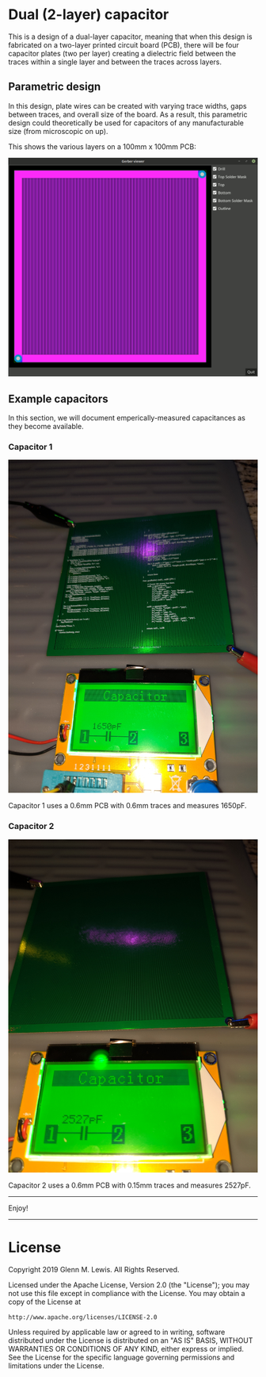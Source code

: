 # Dual (2-layer) capacitor

This is a design of a dual-layer capacitor, meaning that when this design is
fabricated on a two-layer printed circuit board (PCB), there will be four
capacitor plates (two per layer) creating a dielectric field between the
traces within a single layer and between the traces across layers.

## Parametric design

In this design, plate wires can be created with varying trace widths,
gaps between traces, and overall size of the board. As a result, this
parametric design could theoretically be used for capacitors of any
manufacturable size (from microscopic on up).

This shows the various layers on a 100mm x 100mm PCB:

![dual-capacitor-layers](dual-capacitor-layers.gif)

## Example capacitors

In this section, we will document emperically-measured
capacitances as they become available.

### Capacitor 1

![IMG_20190608_194453.jpg](IMG_20190608_194453.jpg)

Capacitor 1 uses a 0.6mm PCB with 0.6mm traces and measures 1650pF.

### Capacitor 2

![IMG_20190608_201138.jpg](IMG_20190608_201138.jpg)

Capacitor 2 uses a 0.6mm PCB with 0.15mm traces and measures 2527pF.

----------------------------------------------------------------------

Enjoy!

----------------------------------------------------------------------

# License

Copyright 2019 Glenn M. Lewis. All Rights Reserved.

Licensed under the Apache License, Version 2.0 (the "License");
you may not use this file except in compliance with the License.
You may obtain a copy of the License at

    http://www.apache.org/licenses/LICENSE-2.0

Unless required by applicable law or agreed to in writing, software
distributed under the License is distributed on an "AS IS" BASIS,
WITHOUT WARRANTIES OR CONDITIONS OF ANY KIND, either express or implied.
See the License for the specific language governing permissions and
limitations under the License.
